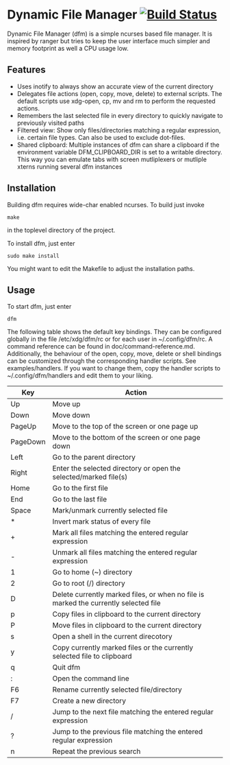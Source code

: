 Dynamic File Manager [![Build Status](https://travis-ci.org/cglindkamp/dfm.svg?branch=master)](https://travis-ci.org/cglindkamp/dfm)
====================
Dynamic File Manager (dfm) is a simple ncurses based file manager. It is
inspired by ranger but tries to keep the user interface much simpler and memory
footprint as well a CPU usage low.

Features
--------
* Uses inotify to always show an accurate view of the current directory
* Delegates file actions (open, copy, move, delete) to external scripts. The
  default scripts use xdg-open, cp, mv and rm to perform the requested actions.
* Remembers the last selected file in every directory to quickly navigate to
  previously visited paths
* Filtered view: Show only files/directories matching a regular expression,
  i.e. certain file types. Can also be used to exclude dot-files.
* Shared clipboard: Multiple instances of dfm can share a clipboard if the
  environment variable DFM\_CLIPBOARD\_DIR is set to a writable directory. This
  way you can emulate tabs with screen mutliplexers or mutliple xterns running
  several dfm instances

Installation
------------
Building dfm requires wide-char enabled ncurses. To build just invoke

	make

in the toplevel directory of the project.

To install dfm, just enter

	sudo make install

You might want to edit the Makefile to adjust the installation paths.

Usage
-----
To start dfm, just enter

	dfm

The following table shows the default key bindings. They can be configured
globally in the file /etc/xdg/dfm/rc or for each user in ~/.config/dfm/rc. A
command reference can be found in doc/command-reference.md. Additionally, the
behaviour of the open, copy, move, delete or shell bindings can be customized
through the corresponding handler scripts. See examples/handlers. If you want
to change them, copy the handler scripts to ~/.config/dfm/handlers and edit
them to your liking.

| Key      | Action                                                                               |
| -------- | ------------------------------------------------------------------------------------ |
| Up       | Move up                                                                              |
| Down     | Move down                                                                            |
| PageUp   | Move to the top of the screen or one page up                                         |
| PageDown | Move to the bottom of the screen or one page down                                    |
| Left     | Go to the parent directory                                                           |
| Right    | Enter the selected directory or open the selected/marked file(s)                     |
| Home     | Go to the first file                                                                 |
| End      | Go to the last file                                                                  |
| Space    | Mark/unmark currently selected file                                                  |
| *        | Invert mark status of every file                                                     |
| +        | Mark all files matching the entered regular expression                               |
| -        | Unmark all files matching the entered regular expression                             |
| 1        | Go to home (~) directory                                                             |
| 2        | Go to root (/) directory                                                             |
| D        | Delete currently marked files, or when no file is marked the currently selected file |
| p        | Copy files in clipboard to the current directory                                     |
| P        | Move files in clipboard to the current directory                                     |
| s        | Open a shell in the current direcotory                                               |
| y        | Copy currently marked files or the currently selected file to clipboard              |
| q        | Quit dfm                                                                             |
| :        | Open the command line                                                                |
| F6       | Rename currently selected file/directory                                             |
| F7       | Create a new directory                                                               |
| /        | Jump to the next file matching the entered regular expression                        |
| ?        | Jump to the previous file matching the entered regular expression                    |
| n        | Repeat the previous search                                                           |

